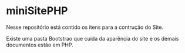 # miniSitePHP

Nesse repositório está contido os itens para a contrução do Site. 

Existe uma pasta Bootstrao que cuida da aparência do site e os demais documentos estão em PHP.
